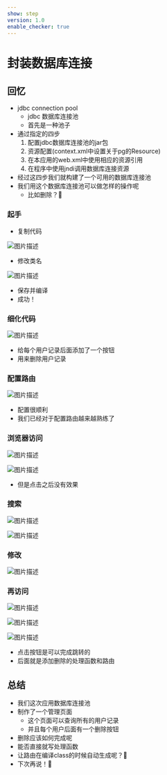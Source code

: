 ```yaml
---
show: step
version: 1.0
enable_checker: true
---
```


# 封装数据库连接

## 回忆

- jdbc connection pool
	- jdbc 数据库连接池
	- 首先是一种池子
- 通过指定的四步
	1. 配置jdbc数据库连接池的jar包
	2. 资源配置(context.xml中设置关于pg的Resource)
	3. 在本应用的web.xml中使用相应的资源引用
	4. 在程序中使用jndi调用数据库连接资源
- 经过这四步我们就构建了一个可用的数据库连接池
- 我们用这个数据库连接池可以做怎样的操作呢
	- 比如删除？🤔

### 起手

- 复制代码

![图片描述](https://doc.shiyanlou.com/courses/uid1190679-20220516-1652708310631)

- 修改类名

![图片描述](https://doc.shiyanlou.com/courses/uid1190679-20220516-1652708415801)

- 保存并编译
- 成功！

### 细化代码

![图片描述](https://doc.shiyanlou.com/courses/uid1190679-20220516-1652709465449)

- 给每个用户记录后面添加了一个按钮
- 用来删除用户记录

### 配置路由

![图片描述](https://doc.shiyanlou.com/courses/uid1190679-20220516-1652708950824)

- 配置很顺利
- 我们已经对于配置路由越来越熟练了

### 浏览器访问

![图片描述](https://doc.shiyanlou.com/courses/uid1190679-20220516-1652709515335)

![图片描述](https://doc.shiyanlou.com/courses/uid1190679-20220516-1652709523477)

- 但是点击之后没有效果

### 搜索 

![图片描述](https://doc.shiyanlou.com/courses/uid1190679-20220516-1652709692587)

![图片描述](https://doc.shiyanlou.com/courses/uid1190679-20220516-1652709700200)

### 修改 

![图片描述](https://doc.shiyanlou.com/courses/uid1190679-20220516-1652710036579)

### 再访问

![图片描述](https://doc.shiyanlou.com/courses/uid1190679-20220516-1652710093589)

![图片描述](https://doc.shiyanlou.com/courses/uid1190679-20220516-1652710100867)

![图片描述](https://doc.shiyanlou.com/courses/uid1190679-20220516-1652710110603)

- 点击按钮是可以完成跳转的 
- 后面就是添加删除的处理函数和路由

## 总结

- 我们这次应用数据库连接池
- 制作了一个管理页面
	- 这个页面可以查询所有的用户记录
	- 并且每个用户后面有一个删除按钮
- 删除应该如何完成呢
- 能否直接就写处理函数
- 让路由在编译class的时候自动生成呢？🤔
- 下次再说！👋